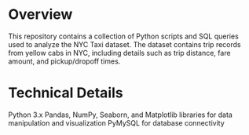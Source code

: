 # Overview

This repository contains a collection of Python scripts and SQL queries used to analyze the NYC Taxi dataset. The dataset contains trip records from yellow cabs in NYC, including details such as trip distance, fare amount, and pickup/dropoff times.

# Technical Details

Python 3.x
Pandas, NumPy, Seaborn, and Matplotlib libraries for data manipulation and visualization
PyMySQL for database connectivity
